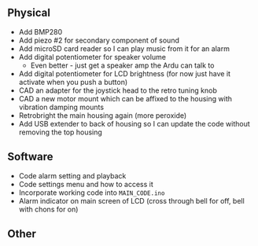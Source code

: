 ## Physical
- Add BMP280
- Add piezo #2 for secondary component of sound
- Add microSD card reader so I can play music from it for an alarm
- Add digital potentiometer for speaker volume
	- Even better - just get a speaker amp the Ardu can talk to
- Add digital potentiometer for LCD brightness (for now just have it activate when you push a button)
- CAD an adapter for the joystick head to the retro tuning knob
- CAD a new motor mount which can be affixed to the housing with vibration damping mounts
- Retrobright the main housing again (more peroxide)
- Add USB extender to back of housing so I can update the code without removing the top housing

## Software
- Code alarm setting and playback
- Code settings menu and how to access it
- Incorporate working code into `MAIN_CODE.ino`
- Alarm indicator on main screen of LCD (cross through bell for off, bell with chons for on)

## Other